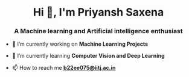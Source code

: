 <h1 align="center">Hi 👋, I'm Priyansh Saxena</h1>
<h3 align="center">A Machine learning and Artificial intelligence enthusiast</h3>

- 🔭 I’m currently working on **Machine Learning Projects**

- 🌱 I’m currently learning **Computer Vision and Deep Learning**

- 📫 How to reach me **b22ee075@iitj.ac.in**
